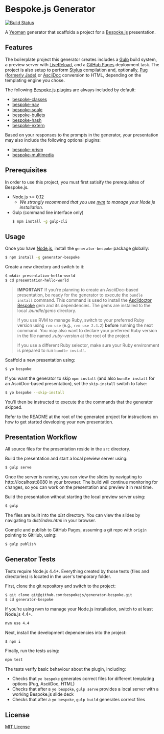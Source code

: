 # Bespoke.js Generator

[![Build Status](https://img.shields.io/travis/bespokejs/generator-bespoke/master.svg?style=flat-square)](http://travis-ci.org/bespokejs/generator-bespoke)

A [Yeoman](http://yeoman.io) generator that scaffolds a project for a [Bespoke.js](http://markdalgleish.com/projects/bespoke.js) presentation.

## Features

The boilerplate project this generator creates includes a [Gulp](http://gulpjs.com) build system, a preview server with [LiveReload](http://livereload.com), and a [GitHub Pages](http://pages.github.com) deployment task.
The project is also setup to perform [Stylus](http://stylus-lang.com/) compilation and, optionally, [Pug (formerly Jade)](http://jade-lang.com) or [AsciiDoc](https://github.com/asciidoctor/asciidoctor-bespoke) conversion to HTML, depending on the templating engine you chose.

The following [Bespoke.js plugins](https://github.com/bespokejs/bespoke#plugins) are always included by default:

- [bespoke-classes](https://github.com/bespokejs/bespoke-classes)
- [bespoke-nav](https://github.com/opendevise/bespoke-nav)
- [bespoke-scale](https://github.com/bespokejs/bespoke-scale)
- [bespoke-bullets](https://github.com/bespokejs/bespoke-bullets)
- [bespoke-hash](https://github.com/bespokejs/bespoke-hash)
- [bespoke-extern](https://github.com/bespokejs/bespoke-extern)

Based on your responses to the prompts in the generator, your presentation may also include the following optional plugins:

- [bespoke-prism](https://github.com/opendevise/bespoke-prism)
- [bespoke-multimedia](https://github.com/opendevise/bespoke-multimedia)

## Prerequisites

In order to use this project, you must first satisify the prerequisites of Bespoke.js.

- Node.js >= 0.12
  * _We strongly recommend that you use [nvm](https://github.com/creationix/nvm) to manage your Node.js installation._
- Gulp (command line interface only)
  ```bash
  $ npm install -g gulp-cli
  ```

## Usage

Once you have [Node.js](http://nodejs.org), install the `generator-bespoke` package globally:

```bash
$ npm install -g generator-bespoke
```

Create a new directory and switch to it:

```bash
$ mkdir presentation-hello-world
$ cd presentation-hello-world
```

> **IMPORTANT** If you're planning to create an AsciiDoc-based presentation, be ready for the generator to execute the `bundle install` command.
> This command is used to install the [Asciidoctor Bespoke](https://github.com/asciidoctor/asciidoctor-bespoke) gem and its dependencies.
> The gems are installed to the local _.bundle/gems_ directory.
>
> If you use RVM to manage Ruby, switch to your preferred Ruby version using `rvm use` (e.g., `rvm use 2.4.2`) **before** running the next command.
> You may also want to declare your preferred Ruby version in the file named _.ruby-version_ at the root of the project.
>
> If you use a different Ruby selector, make sure your Ruby environment is prepared to run `bundle install`.

Scaffold a new presentation using:

```bash
$ yo bespoke
```

If you want the generator to skip `npm install` (and also `bundle install` for an AsciiDoc-based presentation), set the `skip-install` switch to false:

```bash
$ yo bespoke --skip-install
```

You'll then be instructed to execute the the commands that the generator skipped.

Refer to the README at the root of the generated project for instructions on how to get started developing your new presentation.

## Presentation Workflow

All source files for the presentation reside in the `src` directory.

Build the presentation and start a local preview server using:

```bash
$ gulp serve
```

Once the server is running, you can view the slides by navigating to http://localhost:8080 in your browser.
The build will continue monitoring for changes, so you can work on the presentation and preview it in real time.

Build the presentation without starting the local preview server using:

```bash
$ gulp
```

The files are built into the _dist_ directory.
You can view the slides by navigating to _dist/index.html_ in your browser.

Compile and publish to GitHub Pages, assuming a git repo with `origin` pointing to GitHub, using:

```bash
$ gulp publish
```

## Generator Tests

Tests require Node.js 4.4+.
Everything created by those tests (files and directories) is located in the user's temporary folder.

First, clone the git repository and switch to the project:

```bash
$ git clone git@github.com:bespokejs/generator-bespoke.git
$ cd generator-bespoke
```

If you're using nvm to manage your Node.js installation, switch to at least Node.js 4.4+.

```bash
nvm use 4.4
```

Next, install the development dependencies into the project:

```bash
$ npm i
```

Finally, run the tests using:

```bash
npm test
```

The tests verify basic behaviour about the plugin, including:

* Checks that `yo bespoke` generates correct files for different templating options (Pug, AsciiDoc, HTML)
* Checks that after a `yo bespoke`, `gulp serve` provides a local server with a working Bespoke.js slide deck
* Checks that after a `yo bespoke`, `gulp build` generates correct files

## License

[MIT License](http://markdalgleish.mit-license.org)
